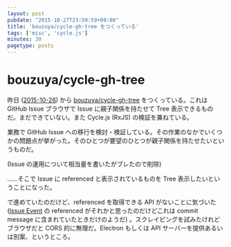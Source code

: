 ```yaml
---
layout: post
pubdate: "2015-10-27T23:59:59+09:00"
title: 'bouzuya/cycle-gh-tree をつくっている'
tags: ['misc', 'cycle.js']
minutes: 30
pagetype: posts
---
```

# bouzuya/cycle-gh-tree

昨日 ([2015-10-26][]) から [bouzuya/cycle-gh-tree][] をつくっている。これは GitHub Issue ブラウザで Issue に親子関係を持たせて Tree 表示できるものだ。まだできていない。また Cycle.js (RxJS) の検証を兼ねている。

業務で GitHub Issue への移行を検討・検証している。その作業のなかでいくつかの問題点が挙がった。そのひとつが要望のひとつが親子関係を持たせたいというものだ。

(Issue の運用について相当量を書いたがブレたので削除)

……そこで Issue に referenced と表示されているものを Tree 表示したいということになった。

で進めていたのだけど、referenced を取得できる API がないことに気づいた ([Issue Event](https://developer.github.com/v3/issues/events/) の referenced がそれかと思ったのだけどこれは commit message に含まれていたときだけのようだ) 。スクレイピングを試みたけれどブラウザだと CORS 的に無理だ。Electron もしくは API サーバーを提供あるいは別案、というところ。

[2015-10-26]: http://blog.bouzuya.net/2015/10/26/
[bouzuya/cycle-gh-tree]: https://github.com/bouzuya/cycle-gh-tree
